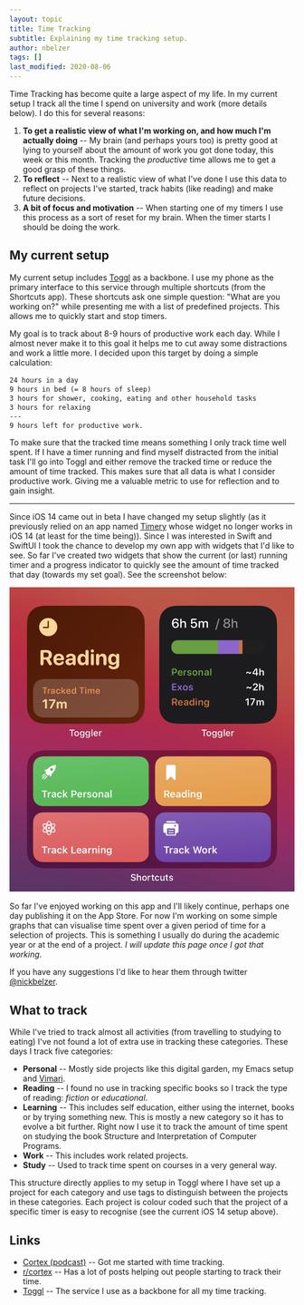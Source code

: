 ```yaml
---
layout: topic
title: Time Tracking
subtitle: Explaining my time tracking setup.
author: nbelzer
tags: []
last_modified: 2020-08-06
---
```


Time Tracking has become quite a large aspect of my life. In my current setup I track all the time I spend on university and work (more details below). I do this for several reasons:

1. **To get a realistic view of what I'm working on, and how much I'm actually doing** -- My brain (and perhaps yours too) is pretty good at lying to yourself about the amount of work you got done today, this week or this month. Tracking the _productive_ time allows me to get a good grasp of these things.
2. **To reflect** -- Next to a realistic view of what I've done I use this data to reflect on projects I've started, track habits (like reading) and make future decisions. 
3. **A bit of focus and motivation** -- When starting one of my timers I use this process as a sort of reset for my brain. When the timer starts I should be doing the work.


## My current setup

My current setup includes [Toggl](https://toggl.com) as a backbone. I use my phone as the primary interface to this service through  multiple shortcuts (from the Shortcuts app). These shortcuts ask one simple question: "What are you working on?" while presenting me with a list of predefined projects. This allows me to quickly start and stop timers.

My goal is to track about 8-9 hours of productive work each day. While I almost never make it to this goal it helps me to cut away some distractions and work a little more. I decided upon this target by doing a simple calculation:

```
24 hours in a day
9 hours in bed (= 8 hours of sleep)
3 hours for shower, cooking, eating and other household tasks
3 hours for relaxing
---
9 hours left for productive work.
```

To make sure that the tracked time means something I only track time well spent. If I have a timer running and find myself distracted from the initial task I'll go into Toggl and either remove the tracked time or reduce the amount of time tracked. This makes sure that all data is what I consider productive work. Giving me a valuable metric to use for reflection and to gain insight.

---

Since iOS 14 came out in beta I have changed my setup slightly (as it previously relied on an app named [Timery](https://timeryapp.com) whose widget no longer works in iOS 14 (at least for the time being)). Since I was interested in Swift and SwiftUI I took the chance to develop my own app with widgets that I'd like to see. So far I've created two widgets that show the current (or last) running timer and a progress indicator to quickly see the amount of time tracked that day (towards my set goal). See the screenshot below:

![My current iOS 14 Time tracking setup](/assets/img/time-tracking-setup-ios-14.jpg)

So far I've enjoyed working on this app and I'll likely continue, perhaps one day publishing it on the App Store. For now I'm working on some simple graphs that can visualise time spent over a given period of time for a selection of projects. This is something I usually do during the academic year or at the end of a project. _I will update this page once I got that working_.

If you have any suggestions I'd like to hear them through twitter [@nickbelzer](https://twitter.com/nickbelzer).

## What to track

While I've tried to track almost all activities (from travelling to studying to eating) I've not found a lot of extra use in tracking these categories. These days I track five categories:
- **Personal** -- Mostly side projects like this digital garden, my Emacs setup and [Vimari](https://github.com/televator-apps/vimari).
- **Reading** -- I found no use in tracking specific books so I track the type of reading: _fiction_ or _educational_.
- **Learning** -- This includes self education, either using the internet, books or by trying something new. This is mostly a new category so it has to evolve a bit further. Right now I use it to track the amount of time spent on studying the book Structure and Interpretation of Computer Programs.
- **Work** -- This includes work related projects. 
- **Study** -- Used to track time spent on courses in a very general way.

This structure directly applies to my setup in Toggl where I have set up a project for each category and use tags to distinguish between the projects in these categories. Each project is colour coded such that the project of a specific timer is easy to recognise (see the current iOS 14 setup above).


## Links

- [Cortex (podcast)](https://www.relay.fm/cortex) -- Got me started with time tracking.
- [r/cortex](https://reddit.com/r/cortex) -- Has a lot of posts helping out people starting to track their time.
- [Toggl](https://toggl.com/) -- The service I use as a backbone for all my time tracking.

